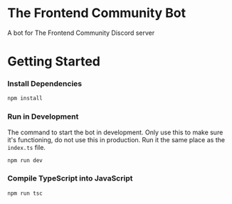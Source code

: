 # The Frontend Community Bot
A bot for The Frontend Community Discord server

# Getting Started
### Install Dependencies
```bash
npm install
```

### Run in Development 
The command to start the bot in development. Only use this to make sure it's functioning, do not use this in production. Run it the same place as the `index.ts` file.

```bash
npm run dev
```

### Compile TypeScript into JavaScript
```bash
npm run tsc
```
